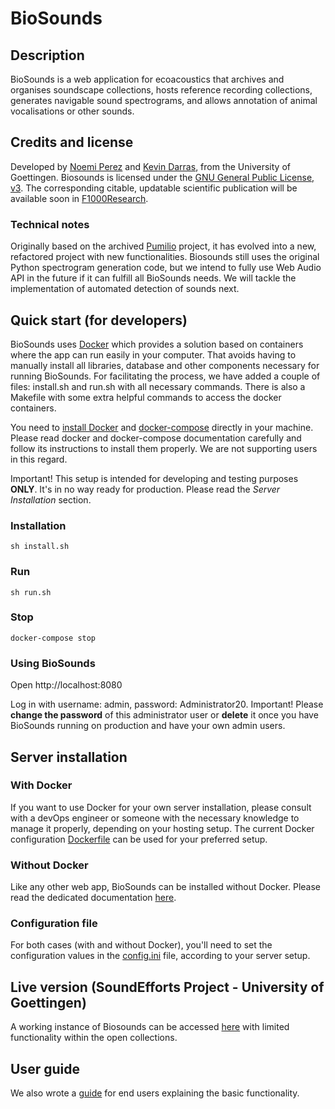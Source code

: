 # BioSounds

## Description

BioSounds is a web application for ecoacoustics that archives and organises soundscape collections, hosts reference recording collections, generates navigable sound spectrograms, and allows annotation of animal vocalisations or other sounds.

## Credits and license

Developed by [Noemi Perez](https://github.com/nperezg) and [Kevin Darras](https://github.com/kdarras), from the University of Goettingen.
Biosounds is licensed under the [GNU General Public License, v3](https://www.gnu.org/licenses/gpl-3.0.en.html).
The corresponding citable, updatable scientific publication will be available soon in [F1000Research](https://f1000research.com/).

### Technical notes

Originally based on the archived [Pumilio](https://github.com/ljvillanueva/pumilio) project, it has evolved into a new, refactored project with new functionalities. Biosounds still uses the original Python spectrogram generation code, but we intend to fully use Web Audio API in the future if it can fulfill all BioSounds needs. We will tackle the implementation of automated detection of sounds next.

## Quick start (for developers)

BioSounds uses [Docker](https://www.docker.com) which provides a solution based on containers where the app can run easily in your computer. That avoids having to manually install all libraries, database and other components necessary for running BioSounds. 
For facilitating the process, we have added a couple of files: install.sh and run.sh with all necessary commands. There is also a Makefile with some extra helpful commands to access the docker containers.

You need to [install Docker](https://docs.docker.com/engine/install) and [docker-compose](https://docs.docker.com/compose/install) directly in your machine. Please read docker and docker-compose documentation carefully and follow its instructions to install them properly. We are not supporting users in this regard.

Important! This setup is intended for developing and testing purposes **ONLY**. It's in no way ready for production. Please read the _Server Installation_ section.

### Installation

```sh install.sh```

### Run

```sh run.sh```

### Stop

```docker-compose stop```

### Using BioSounds

Open http://localhost:8080

Log in with username: admin, password: Administrator20. Important! Please **change the password** of this administrator user or **delete** it once you have BioSounds running on production and have your own admin users.

## Server installation

### With Docker

If you want to use Docker for your own server installation, please consult with a devOps engineer or someone with the necessary knowledge to manage it properly, depending on your hosting setup. The current Docker configuration [Dockerfile](src/Dockerfile) can be used for your preferred setup.

### Without Docker

Like any other web app, BioSounds can be installed without Docker. Please read the dedicated documentation [here](docs/installation.md).

### Configuration file

For both cases (with and without Docker), you'll need to set the configuration values in the [config.ini](src/config/config.ini) file, according to your server setup. 

## Live version (SoundEfforts Project - University of Goettingen)

A working instance of Biosounds can be accessed [here](https://soundefforts.uni-goettingen.de/biosounds) with limited functionality within the open collections.

## User guide

We also wrote a [guide](docs/user_guide.md) for end users explaining the basic functionality.
